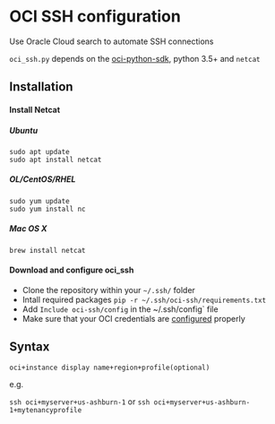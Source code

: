 # OCI SSH configuration

Use Oracle Cloud search to automate SSH connections

`oci_ssh.py` depends on the [oci-python-sdk](https://github.com/oracle/oci-python-sdk), python 3.5+ and `netcat`

## Installation

#### Install Netcat

#####   Ubuntu
    sudo apt update   
    sudo apt install netcat
#####   OL/CentOS/RHEL
    sudo yum update
    sudo yum install nc
#####   Mac OS X
    brew install netcat
    
#### Download and configure oci_ssh

* Clone the repository within your `~/.ssh/` folder
* Intall required packages `pip -r ~/.ssh/oci-ssh/requirements.txt`
* Add `Include oci-ssh/config` in the ~/.ssh/config` file  
* Make sure that your OCI credentials are [configured](https://docs.oracle.com/en-us/iaas/Content/API/Concepts/sdkconfig.htm) properly

## Syntax

`oci+instance display name+region+profile(optional)`

e.g.

`ssh oci+myserver+us-ashburn-1` or `ssh oci+myserver+us-ashburn-1+mytenancyprofile`
